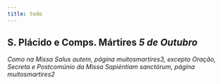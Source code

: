 ```yaml
---
title: todo
---
```

<h2 class="text-center">S. Plácido e Comps. Mártires <em>5 de Outubro</em></h2>

<em>Como na Missa Salus autem, página muitosmartires3, excepto Oração, Secreta e Postcomúnio da Missa Sapiéntiam sanctórum, página muitosmartires2</em>